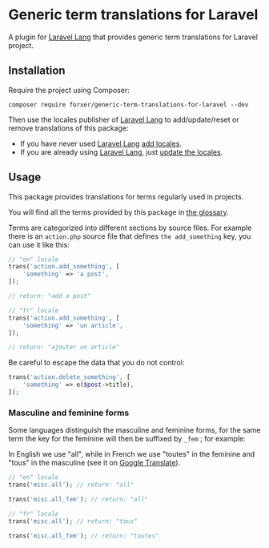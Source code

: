 Generic term translations for Laravel
=====================================

A plugin for [Laravel Lang](https://laravel-lang.com/) that provides generic term translations for Laravel project.

Installation
------------

Require the project using Composer:

```
composer require forxer/generic-term-translations-for-laravel --dev
```

Then use the locales publisher of [Laravel Lang](https://laravel-lang.com/) to add/update/reset or remove translations of this package:
- If you have never used [Laravel Lang](https://laravel-lang.com/) [add locales](https://laravel-lang.com/usage/add-locales.html).
- If you are already using [Laravel Lang](https://laravel-lang.com/), just [update the locales](https://laravel-lang.com/usage/update-locales.html).

Usage
-----

This package provides translations for terms regularly used in projects.

You will find all the terms provided by this package in [the glossary](GLOSSARY.md).

Terms are categorized into different sections by source files. For example there is an `action.php` source file that defines `the add_something` key, you can use it like this:

```php
// "en" locale
trans('action.add_something', [
    'something' => 'a post',
]);

// return: "add a post"

// "fr" locale
trans('action.add_something', [
    'something' => 'un article',
]);

// return: "ajouter un article"
```

Be careful to escape the data that you do not control:

```php
trans('action.delete_something', [
    'something' => e($post->title),
]);
```
### Masculine and feminine forms

Some languages distinguish the masculine and feminine forms, for the same term the key for the feminine will then be suffixed by `_fem` ; for example:

In English we use "all", while in French we use "toutes" in the feminine and "tous" in the masculine (see it on [Google Translate](https://translate.google.fr/?sl=en&tl=fr&text=all&op=translate)).

```php
// "en" locale
trans('misc.all'); // return: "all"

trans('misc.all_fem'); // return: "all"

// "fr" locale
trans('misc.all'); // return: "tous"

trans('misc.all_fem'); // return: "toutes"
```
